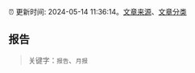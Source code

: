 :alarm_clock: 更新时间: 2024-05-14 11:36:14。[文章来源](/README.md)、[文章分类](/TAGS.md)

## 报告


> 关键字：`报告`、`月报`



